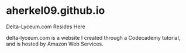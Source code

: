 # aherkel09.github.io
Delta-Lyceum.com Resides Here

delta-lyceum.com is a website I created through a Codecademy tutorial, and is hosted by Amazon Web Services.
